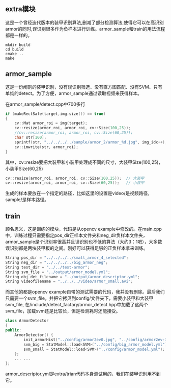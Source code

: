 ## extra模块
这是一个曾经迭代版本的装甲识别算法,删减了部分检测算法,使得它可以在高识别armor的同时,误识别很多作为负样本进行训练。armor_sample和train的用法流程都是一样的。
```shell
mkdir build
cd build
cmake ..
make
```
## armor_sample
这是一份阉割的装甲识别，没有误识别筛选、没有直方图匹配、没有SVM、只有单纯的detect。为了方便，armor_sample通过读取视频来获得样本。

在armor_sample/detect.cpp中700多行
```c++
if (makeRectSafe(target,img.size()) == true)
{
	cv::Mat armor_roi = img(target);
	cv::resize(armor_roi, armor_roi, cv::Size(100,25));
	//cv::resize(armor_roi, armor_roi, cv::Size(60,25));
	char str[100];
    sprintf(str, "../../../../sample/armor_2/armor_%d.jpg", img_idx++);
	cv::imwrite(str, armor_roi);		
}
```
其中，cv::resize要把大装甲和小装甲处理成不同的尺寸，大装甲Size(100,25)，小装甲Size(60,25)
```c++
cv::resize(armor_roi, armor_roi, cv::Size(100,25));  // 大装甲
cv::resize(armor_roi, armor_roi, cv::Size(60,25));   // 小装甲		
```
生成的样本要放在一个指定的路径，比如这里的设置是video/是视频路径，sample/是样本路径。
## train
顾名思义，这是训练的模块，代码是从opencv example中修改的。在main.cpp中，训练过程只需要指定pos_dir正样本文件夹和neg_dir负样本文件夹，armor_sample是个识别率很高并且误识别也不低的算法（大约3：1吧），大多数误识别都是两块装甲板的之间。刚好可以获得足够的正负样本拿来训练。
```c++
String pos_dir = "../../../../small_armor_4_selected";
String neg_dir = "../../../../big_armor_neg";
String test_dir = "../../test-armor";
String svm_file = "../output/armor_model.yml";
String obj_det_filename = "../output/armor_descriptor.yml";
String videofilename = "../../../video/armor_small.avi";
```
而其他的都是opencv example自带的测试需要的代码，我并没有删除。最后我们只需要一个svm_file，并把它拷贝到config/文件夹下，需要小装甲和大装甲svm_file, 在/include/detect_factary/armor_detect.hpp中加载了这两个svm_file，加载svm还是比较长，但是检测耗时还能接受。
```c++
class ArmorDetector
{
public:
    ArmorDetector() {
		init_armorHist("../config/armor2ev0.jpg", "../config/armor2ev-3.jpg"); // load big armor
		svm_big = StatModel::load<SVM>("../config/big_armor_model.yml");
		svm_small = StatModel::load<SVM>("../config/armor_model.yml");
	};
	... ...
};
```
armor_descriptor.yml是extra/trian代码本身测试用的，我们在装甲识别用不到它。

